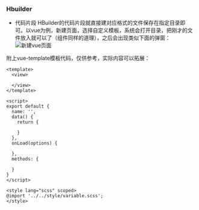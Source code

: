 ### Hbuilder
- 代码片段
HBuilder的代码片段就直接建对应格式的文件保存在指定目录即可。以vue为例，新建页面，选择自定义模板，系统会打开目录，把刚才的文件放入就可以了（组件同样的道理），之后会出现类似下面的弹窗：![新建vue页面](/img/hbuilder-1.png)  

附上vue-template模板代码，仅供参考，实际内容可以拓展：
```vue
<template>
  <view>
    
  </view>
</template>

<script>
export default {
  name: '',
  data() {
    return {
      
    }
  },
  onLoad(options) {
    
  },
  methods: {
    
  }
}
</script>

<style lang="scss" scoped>
@import '../../style/variable.scss';
</style>
```